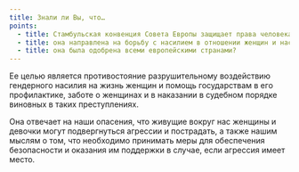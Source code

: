 ```yaml
---
title: Знали ли Вы, что…
points:
  - title: Стамбульская конвенция Совета Европы защищает права человека?
  - title: она направлена на борьбу с насилием в отношении женщин и насилием в семье?
  - title: она была одобрена всеми европейскими странами?
---
```

Ее целью является противостояние разрушительному воздействию гендерного насилия
на жизнь женщин и помощь государствам в его профилактике, заботе о женщинах и в
наказании в судебном порядке виновных в таких преступлениях.

Она отвечает на наши опасения, что живущие вокруг нас женщины и девочки могут
подвергнуться агрессии и пострадать, а также нашим мыслям о том, что необходимо
принимать меры для обеспечения безопасности и оказания им поддержки в случае,
если агрессия имеет место.
